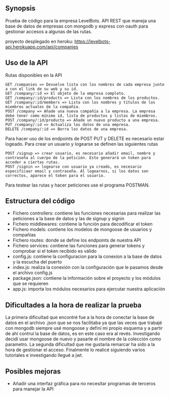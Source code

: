 ## Synopsis

Prueba de código para la empresa LevelBots. 
API REST que maneja una base de datos de empresas con mongodb y express con oauth para gestionar accesos a algunas de las rutas.

proyecto desplegado en heroku: https://levelbots-api.herokuapp.com/api/companies

## Uso de la API
	
Rutas disponibles en la API	
	
	GET /companies => Devuelve lista con los nombres de cada empresa junto a con el link de su web y su id.
	GET /company/:id => El objeto de la empresa completo.
	GET /company/:id/products => Lista con los nombres de los productos.
	GET /company/:id/members => Lista con los nombres y títulos de los miembros actuales de la compañía.
	POST /company => Añade una nueva compañía a la empresa. La empresa debe tener como mínimo id, lista de productos y listas de miembros.
	POST /company/:id/producto => Añade un nuevo producto a una empresa.
	PUT /company/:id => Actualiza los datos de una empresa.
	DELETE /company/:id => Borra los datos de una empresa.
	
Para hacer uso de los endpoints de POST PUT y DELETE es necesario estar logeado. Para crear un usuario y logearse se definen las siguientes rutas

	POST /signup => crear usuario, es necesario añadir email, nombre y contraseña al cuerpo de la petición. Esto generará un token para acceder a ciertas rutas.
	POST /signin => logearse con usuario ya creado, es necesario especificaar email y contraseña. Al logearnos, si los datos son correctos, aparece el token para el usuario.

Para testear las rutas y hacer peticiones use el programa POSTMAN.

## Estructura del código

- Fichero controllers: contiene las funciones necesarias para realizar las peticiones a la base de datos y las de signup y signin
- Fichero middlewares: contiene la función para decodificar el token 
- Fichero models: contiene los modelos de mongoose de usuarios y compañias
- Fichero routes: donde se define los endpoints de nuestra API
- Fichero services: contiene las funciones para generar tokens y comprobar si el token recibido es válido
- config.js: contiene la configuracion para la conexion a la base de datos y la escucha del puerto
- index.js: realiza la conexión con la configuración que le pasamos desde el archivo config.js
- package.json: contiene la información sobre el proyecto y los módulos que se requieren
- app.js: importa los módulos necesarios para ejercutar nuestra aplicación

## Dificultades a la hora de realizar la prueba

La primera dificultad que encontré fue a la hora de conectar la base de datos en el archivo .json que se nos facilitaba ya que las veces que trabajé con mongodb siempre usé mongoose y definí mi propio esquema y a partir de ahí contruí 
la base de datos, es en este caso era al revés. Investigando decidí usar mongoose de nuevo y pasarle el nombre de la colección como parametro.
La segunda dificultad que me gustaría remarcar ha sido a la hora de gestionar el acceso. Finalmente lo realicé siguiendo varios tutoriales e investigando llegué a jwt.

## Posibles mejoras

- Añadir una interfaz gráfica para no necesitar programas de terceros para manejar la API

